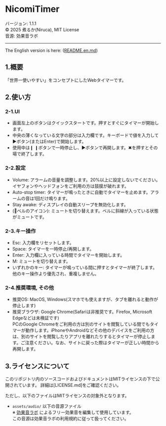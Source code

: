 # NicomiTimer
バージョン: 1.1.1  
©︎ 2025 煮るか(Niruca), MIT License  
音源: 効果音ラボ  
  
  
-------------------------------
The English version is here: ([README.en.md](https://github.com/niruca6/nicomitimer/blob/main/README.en.md))
## 1.概要
「世界一使いやすい」をコンセプトにしたWebタイマーです。  
  

## 2.使い方
### 2-1.UI
- 画面左上のボタンはクイックスタートです。押すとすぐにタイマーが開始します。  
- 中央の薄くなっている文字の部分は入力欄です。キーボードで値を入力して▶︎ボタン(またはEnter)で開始します。
- 使用中は❙ ❙ボタンで一時停止し、▶︎ボタンで再開します。✖︎を押すとその場で終了します。

### 2-2.設定
- Volume: アラームの音量を調整します。20%以上に設定しないでください。イヤフォンやヘッドフォンをご利用の方は鼓膜が破れます。  
- Auto-stop timer: タイマーが鳴ったときに自動でタイマーを止めます。アラームの音は1回だけ鳴ります。
- Stay awake: ディスプレイの自動スリープを無効化します。
- (🔔ベルのアイコン): ミュートを切り替えます。ベルに斜線が入っている状態がミュートです。

### 2-3.キー操作
- Esc: 入力欄をリセットします。  
- Space: タイマーを一時停止/再開します。  
- Enter: 入力欄に入っている時間でタイマーを開始します。  
- M: ミュートを切り替えます。
- いずれかのキー: タイマーが鳴っている間に押すとタイマーが終了します。他のキー操作より優先され、重複しません。  
  
### 2-4.推奨環境, その他
- 推奨OS: MacOS, Windows(スマホでも使えますが、タブを離れると動作が停止します)  
- 推奨ブラウザ: Google Chrome(Safariは非推奨です。Firefox, Microsoft Edgeなどは未検証です)  
PCのGoogle Chromeをご利用の方は別のサイトを閲覧している間でもタイマーが動作します。iPhoneやAndroidなどその他のデバイスをご利用の方は、別のサイトを閲覧したりアプリを離れたりするとタイマーが停止します。ご注意ください。なお、サイトに戻った際はタイマーが正しい時間から再開します。  
  
  
## 3.ライセンスについて
このリポジトリ内のソースコードおよびドキュメントはMITライセンスの下で公開されています。
詳細は[LICENSE.md]をご確認ください。  

ただし、以下のファイルはMITライセンスの対象外となります。
- `assets/audio/` 以下の音源ファイル  
  ※ [効果音ラボ](https://soundeffect-lab.info/) によるフリー効果音を編集して使用しています。  
  この音源は効果音ラボの利用規約に従って扱ってください。
